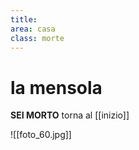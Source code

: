 ```yaml
---
title: 
area: casa
class: morte
---
```

# la mensola

**SEI MORTO**
torna al [[inizio]]

![[foto_60.jpg]]
